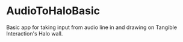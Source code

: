 # AudioToHaloBasic
Basic app for taking input from audio line in and drawing on Tangible Interaction's Halo wall.
